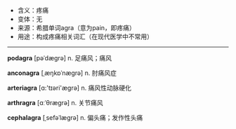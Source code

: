 - <span class="definition">含义：疼痛</span>
- <span class="definition">变体：无</span>
- <span class="definition">来源：希腊单词agra（意为pain，即疼痛）</span>
- <span class="definition">用途：构成疼痛相关词汇（在现代医学中不常用）</span>


---


<span class="vocabulary">**podagra**</span> [pəˈdæɡrə] n. 足痛风；痛风

<span class="vocabulary">**anconagra**</span> [ˌæŋkɒˈnægrə] n. 肘痛风症

<span class="vocabulary">**arteriagra**</span> [ɑ:'tɪәri'ægrә] n. 痛风性动脉硬化

<span class="vocabulary">**arthragra**</span> [ɑːˈθrægrə] n. 关节痛风

<span class="vocabulary">**cephalagra**</span> [ˌsefəˈlæɡrə] n. 偏头痛；发作性头痛
